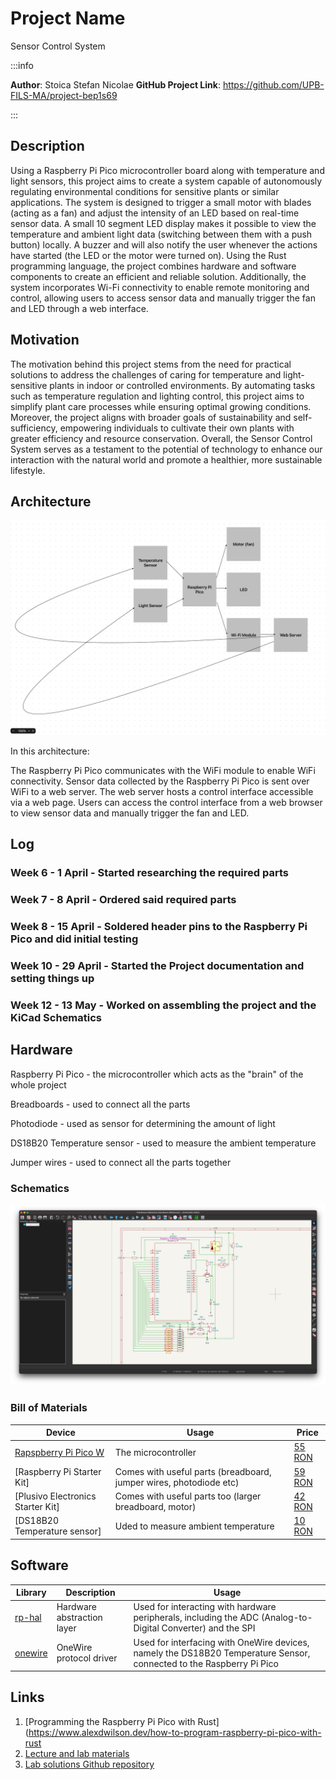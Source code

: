 # Project Name
Sensor Control System


:::info

**Author**: Stoica Stefan Nicolae
**GitHub Project Link**: https://github.com/UPB-FILS-MA/project-bep1s69

:::

## Description

Using a Raspberry Pi Pico microcontroller board along with temperature and light sensors, this project aims to create a system capable of autonomously regulating environmental conditions for sensitive plants or similar applications. The system is designed to trigger a small motor with blades (acting as a fan) and adjust the intensity of an LED based on real-time sensor data. A small 10 segment LED display makes it possible to view the temperature and ambient light data (switching between them with a push button) locally. A buzzer and will also notify the user whenever the actions have started (the LED or the motor were turned on). Using the Rust programming language, the project combines hardware and software components to create an efficient and reliable solution. Additionally, the system incorporates Wi-Fi connectivity to enable remote monitoring and control, allowing users to access sensor data and manually trigger the fan and LED through a web interface.



## Motivation

The motivation behind this project stems from the need for practical solutions to address the challenges of caring for temperature and light-sensitive plants in indoor or controlled environments. By automating tasks such as temperature regulation and lighting control, this project aims to simplify plant care processes while ensuring optimal growing conditions. Moreover, the project aligns with broader goals of sustainability and self-sufficiency, empowering individuals to cultivate their own plants with greater efficiency and resource conservation. Overall, the Sensor Control System serves as a testament to the potential of technology to enhance our interaction with the natural world and promote a healthier, more sustainable lifestyle.

## Architecture 

![architecture](architecture.png)

In this architecture:

The Raspberry Pi Pico communicates with the WiFi module to enable WiFi connectivity.
Sensor data collected by the Raspberry Pi Pico is sent over WiFi to a web server.
The web server hosts a control interface accessible via a web page.
Users can access the control interface from a web browser to view sensor data and manually trigger the fan and LED.

## Log


### Week 6 - 1 April - Started researching the required parts

### Week 7 - 8 April - Ordered said required parts

### Week 8 - 15 April - Soldered header pins to the Raspberry Pi Pico and did initial testing 

### Week 10 - 29 April - Started the Project documentation and setting things up

### Week 12 - 13 May - Worked on assembling the project and the KiCad Schematics

## Hardware

Raspberry Pi Pico - the microcontroller which acts as the "brain" of the whole project

Breadboards - used to connect all the parts

Photodiode - used as sensor for determining the amount of light

DS18B20 Temperature sensor - used to measure the ambient temperature

Jumper wires - used to connect all the parts together

### Schematics

![Hardware Schematic](KiCadSchematic.png)

### Bill of Materials

| Device | Usage | Price |
|--------|--------|-------|
| [Rapspberry Pi Pico W](https://www.raspberrypi.com/documentation/microcontrollers/raspberry-pi-pico.html) | The microcontroller | [55 RON](https://robotescu.net/product/raspberry-pi-pico-w/) |
| [Raspberry Pi Starter Kit] | Comes with useful parts (breadboard, jumper wires, photodiode etc) | [59 RON](https://robotescu.net/product/raspberry-pi-pico-starter-kit/) |
| [Plusivo Electronics Starter Kit] | Comes with useful parts too (larger breadboard, motor) | [42 RON](https://www.emag.ro/kit-plusivo-pentru-introducere-in-electronica-x0019ajd65/pd/D1MZPDMBM/?ref=history-shopping_358424322_77141_1) |
| [DS18B20 Temperature sensor] | Uded to measure ambient temperature | [10 RON](https://www.emag.ro/senzor-temperatura-rezistent-la-apa-ds18b20-cl627/pd/D55RPRBBM/?ref=history-shopping_358801318_38837_1) |

## Software

| Library | Description | Usage |
|---------|-------------|-------|
| [rp-hal](https://github.com/rp-rs/rp-hal) | Hardware abstraction layer | Used for interacting with hardware peripherals, including the ADC (Analog-to-Digital Converter) and the SPI|
| [onewire](https://github.com/rust-embedded-community/onewire) | OneWire protocol driver | Used for interfacing with OneWire devices, namely the DS18B20 Temperature Sensor, connected to the Raspberry Pi Pico |
## Links

1. [Programming the Raspberry Pi Pico with Rust](https://www.alexdwilson.dev/how-to-program-raspberry-pi-pico-with-rust
2. [Lecture and lab materials](https://embedded-rust-101.wyliodrin.com/)
3. [Lab solutions Github repository](https://github.com/UPB-FILS-MA/lab-solutions)


